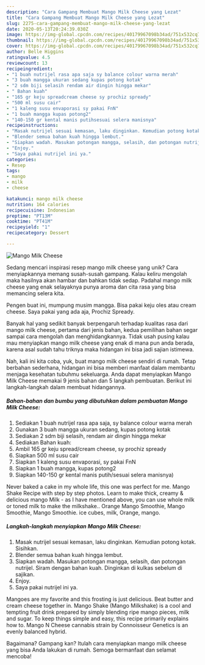 ```yaml
---
description: "Cara Gampang Membuat Mango Milk Cheese yang Lezat"
title: "Cara Gampang Membuat Mango Milk Cheese yang Lezat"
slug: 2275-cara-gampang-membuat-mango-milk-cheese-yang-lezat
date: 2020-05-13T20:24:39.030Z
image: https://img-global.cpcdn.com/recipes/40179967098b34ad/751x532cq70/mango-milk-cheese-foto-resep-utama.jpg
thumbnail: https://img-global.cpcdn.com/recipes/40179967098b34ad/751x532cq70/mango-milk-cheese-foto-resep-utama.jpg
cover: https://img-global.cpcdn.com/recipes/40179967098b34ad/751x532cq70/mango-milk-cheese-foto-resep-utama.jpg
author: Belle Higgins
ratingvalue: 4.5
reviewcount: 13
recipeingredient:
- "1 buah nutrijel rasa apa saja sy balance colour warna merah"
- "3 buah mangga ukuran sedang kupas potong kotak"
- "2 sdm biji selasih rendam air dingin hingga mekar"
- " Bahan kuah"
- "165 gr keju spreadcream cheese sy prochiz spready"
- "500 ml susu cair"
- "1 kaleng susu envaporasi sy pakai FnN"
- "1 buah mangga kupas potong2"
- "140-150 gr kental manis putihsesuai selera manisnya"
recipeinstructions:
- "Masak nutrijel sesuai kemasan, laku dinginkan. Kemudian potong kotak. Sisihkan."
- "Blender semua bahan kuah hingga lembut."
- "Siapkan wadah. Masukan potongan mangga, selasih, dan potongan nutrijel. Siram dengan bahan kuah. Dinginkan di kulkas sebelum di sajikan."
- "Enjoy."
- "Saya pakai nutrijel ini ya."
categories:
- Resep
tags:
- mango
- milk
- cheese

katakunci: mango milk cheese 
nutrition: 164 calories
recipecuisine: Indonesian
preptime: "PT13M"
cooktime: "PT41M"
recipeyield: "1"
recipecategory: Dessert

---
```



![Mango Milk Cheese](https://img-global.cpcdn.com/recipes/40179967098b34ad/751x532cq70/mango-milk-cheese-foto-resep-utama.jpg)

Sedang mencari inspirasi resep mango milk cheese yang unik? Cara menyiapkannya memang susah-susah gampang. Kalau keliru mengolah maka hasilnya akan hambar dan bahkan tidak sedap. Padahal mango milk cheese yang enak selayaknya punya aroma dan cita rasa yang bisa memancing selera kita.

Pengen buat ini, mumpung musim mangga. Bisa pakai keju oles atau cream cheese. Saya pakai yang ada aja, Prochiz Spready.

Banyak hal yang sedikit banyak berpengaruh terhadap kualitas rasa dari mango milk cheese, pertama dari jenis bahan, kedua pemilihan bahan segar sampai cara mengolah dan menghidangkannya. Tidak usah pusing kalau mau menyiapkan mango milk cheese yang enak di mana pun anda berada, karena asal sudah tahu triknya maka hidangan ini bisa jadi sajian istimewa.


Nah, kali ini kita coba, yuk, buat mango milk cheese sendiri di rumah. Tetap berbahan sederhana, hidangan ini bisa memberi manfaat dalam membantu menjaga kesehatan tubuhmu sekeluarga. Anda dapat menyiapkan Mango Milk Cheese memakai 9 jenis bahan dan 5 langkah pembuatan. Berikut ini langkah-langkah dalam membuat hidangannya.

<!--inarticleads1-->

##### Bahan-bahan dan bumbu yang dibutuhkan dalam pembuatan Mango Milk Cheese:

1. Sediakan 1 buah nutrijel rasa apa saja, sy balance colour warna merah
1. Gunakan 3 buah mangga ukuran sedang, kupas potong kotak
1. Sediakan 2 sdm biji selasih, rendam air dingin hingga mekar
1. Sediakan  Bahan kuah:
1. Ambil 165 gr keju spread/cream cheese, sy prochiz spready
1. Siapkan 500 ml susu cair
1. Siapkan 1 kaleng susu envaporasi, sy pakai FnN
1. Siapkan 1 buah mangga, kupas potong2
1. Siapkan 140-150 gr kental manis putih/sesuai selera manisnya)


Never baked a cake in my whole life, this one was perfect for me. Mango Shake Recipe with step by step photos. Learn to make thick, creamy &amp; delicious mango Milk - as I have mentioned above, you can use whole milk or toned milk to make the milkshake.. Orange Mango Smoothie, Mango Smoothie, Mango Smoothie. ice cubes, milk, Orange, mango. 

<!--inarticleads2-->

##### Langkah-langkah menyiapkan Mango Milk Cheese:

1. Masak nutrijel sesuai kemasan, laku dinginkan. Kemudian potong kotak. Sisihkan.
1. Blender semua bahan kuah hingga lembut.
1. Siapkan wadah. Masukan potongan mangga, selasih, dan potongan nutrijel. Siram dengan bahan kuah. Dinginkan di kulkas sebelum di sajikan.
1. Enjoy.
1. Saya pakai nutrijel ini ya.


Mangoes are my favorite and this frosting is just delicious. Beat butter and cream cheese together in. Mango Shake (Mango Milkshake) is a cool and tempting fruit drink prepared by simply blending ripe mango pieces, milk and sugar. To keep things simple and easy, this recipe primarily explains how to. Mango N Cheese cannabis strain by Connoisseur Genetics is an evenly balanced hybrid. 

Bagaimana? Gampang kan? Itulah cara menyiapkan mango milk cheese yang bisa Anda lakukan di rumah. Semoga bermanfaat dan selamat mencoba!
